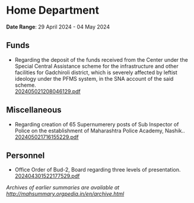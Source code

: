 # Home Department

**Date Range**: 29 April 2024 - 04 May 2024


## Funds
- Regarding the deposit of the funds received from the Center under the Special Central Assistance scheme for the infrastructure and other facilities for Gadchiroli district, which is severely affected by leftist ideology under the PFMS system, in the SNA account of the said scheme.\
  [202405021208046129.pdf](https://gr.maharashtra.gov.in/Site/Upload/Government%20Resolutions/English/202405021208046129.pdf)

## Miscellaneous
- Regarding creation of 65 Supernumerery posts of Sub Inspector of Police on the establishment of Maharashtra Police Academy, Nashik..\
  [202405021716155229.pdf](https://gr.maharashtra.gov.in/Site/Upload/Government%20Resolutions/English/202405021716155229.pdf)

## Personnel
- Office Order of Bud-2,  Board regarding three levels of presentation.\
  [202404301522177529.pdf](https://gr.maharashtra.gov.in/Site/Upload/Government%20Resolutions/English/202404301522177529.pdf)


*Archives of earlier summaries are available at http://mahsummary.orgpedia.in/en/archive.html*